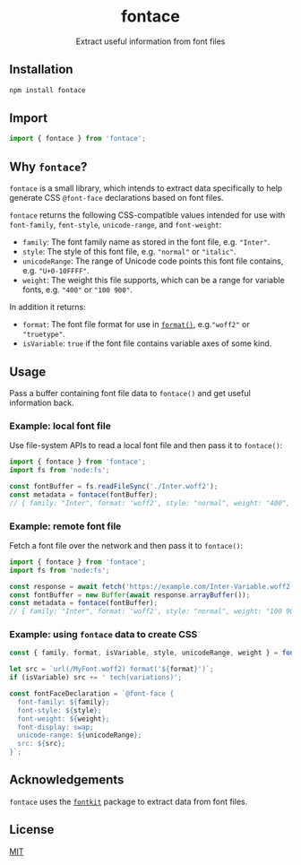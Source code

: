 <h1 align="center">fontace</h1>
<p align="center">Extract useful information from font files</p>

## Installation

```sh
npm install fontace
```

## Import

```js
import { fontace } from 'fontace';
```

## Why `fontace`?

`fontace` is a small library, which intends to extract data specifically to help generate CSS `@font-face` declarations based on font files.

`fontace` returns the following CSS-compatible values intended for use with `font-family`, `font-style`, `unicode-range`, and `font-weight`:

- `family`: The font family name as stored in the font file, e.g. `"Inter"`.
- `style`: The style of this font file, e.g. `"normal"` or `"italic"`.
- `unicodeRange`: The range of Unicode code points this font file contains, e.g. `"U+0-10FFFF"`.
- `weight`: The weight this file supports, which can be a range for variable fonts, e.g. `"400"` or `"100 900"`.

In addition it returns:

- `format`: The font file format for use in [`format()`](https://developer.mozilla.org/en-US/docs/Web/CSS/@font-face/src#format), e.g.`"woff2"` or `"truetype"`.
- `isVariable`: `true` if the font file contains variable axes of some kind.

## Usage

Pass a buffer containing font file data to `fontace()` and get useful information back.

### Example: local font file

Use file-system APIs to read a local font file and then pass it to `fontace()`:

```js
import { fontace } from 'fontace';
import fs from 'node:fs';

const fontBuffer = fs.readFileSync('./Inter.woff2');
const metadata = fontace(fontBuffer);
// { family: "Inter", format: 'woff2', style: "normal", weight: "400", isVariable: false, unicodeRange: "U+0, U+20-7E..." }
```

### Example: remote font file

Fetch a font file over the network and then pass it to `fontace()`:

```js
import { fontace } from 'fontace';
import fs from 'node:fs';

const response = await fetch('https://example.com/Inter-Variable.woff2');
const fontBuffer = new Buffer(await response.arrayBuffer());
const metadata = fontace(fontBuffer);
// { family: "Inter", format: 'woff2', style: "normal", weight: "100 900", isVariable: true, unicodeRange: "U+0, U+20-7E..." }
```

### Example: using `fontace` data to create CSS

```js
const { family, format, isVariable, style, unicodeRange, weight } = fontace(fontBuffer);

let src = `url(/MyFont.woff2) format('${format}')`;
if (isVariable) src += ' tech(variations)';

const fontFaceDeclaration = `@font-face {
  font-family: ${family};
  font-style: ${style};
  font-weight: ${weight};
  font-display: swap;
  unicode-range: ${unicodeRange};
  src: ${src};
}`;
```

## Acknowledgements

`fontace` uses the [`fontkit`](https://www.npmjs.com/package/fontkit) package to extract data from font files.

## License

[MIT](LICENSE)

